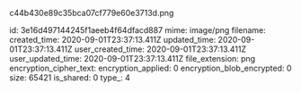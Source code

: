 c44b430e89c35bca07cf779e60e3713d.png

id: 3e16d497144245f1aeeb4f64dfacd887
mime: image/png
filename: 
created_time: 2020-09-01T23:37:13.411Z
updated_time: 2020-09-01T23:37:13.411Z
user_created_time: 2020-09-01T23:37:13.411Z
user_updated_time: 2020-09-01T23:37:13.411Z
file_extension: png
encryption_cipher_text: 
encryption_applied: 0
encryption_blob_encrypted: 0
size: 65421
is_shared: 0
type_: 4